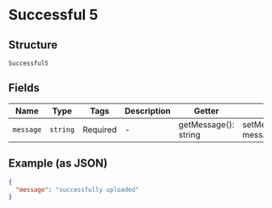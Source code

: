 
# Successful 5

## Structure

`Successful5`

## Fields

| Name | Type | Tags | Description | Getter | Setter |
|  --- | --- | --- | --- | --- | --- |
| `message` | `string` | Required | - | getMessage(): string | setMessage(string message): void |

## Example (as JSON)

```json
{
  "message": "successfully uploaded"
}
```

